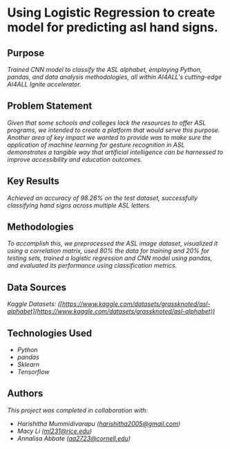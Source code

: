 # Using Logistic Regression to create model for predicting asl hand signs.

## Purpose

*Trained CNN model to classify the ASL alphabet, employing Python, pandas, and data analysis methodologies, all within AI4ALL's cutting-edge AI4ALL Ignite accelerator.*


## Problem Statement

*Given that some schools and colleges lack the resources to offer ASL programs, we intended to create a platform that would serve this purpose. Another area of key impact we wanted to provide was to make sure the application of machine learning for gesture recognition in ASL demonstrates a tangible way that artificial intelligence can be harnessed to improve accessibility and education outcomes.*

## Key Results

*Achieved an accuracy of 98.26% on the test dataset, successfully classifying hand signs across multiple ASL letters.*

## Methodologies

*To accomplish this, we preprocessed the ASL image dataset, visualized it using a correlation matrix, used 80% the data for training and 20% for testing sets, trained a logistic regression and CNN model using pandas, and evaluated its performance using classification metrics.*

## Data Sources

*Kaggle Datasets: ([https://www.kaggle.com/datasets/grassknoted/asl-alphabet](https://www.kaggle.com/datasets/grassknoted/asl-alphabet))*

## Technologies Used

- *Python*
- *pandas*
- *Sklearn*
- *Tensorflow*

## Authors

*This project was completed in collaboration with:*
- *Harishitha Mummidivarapu ([harishitha2005@gmail.com](harishitha2005@gmail.com))*
- *Macy Li ([ml231@rice.edu](ml231@rice.edu))*
- *Annalisa Abbate ([aa2723@cornell.edu](aa2723@cornell.edu))*
